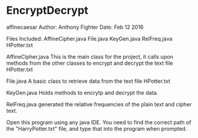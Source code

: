 # EncryptDecrypt
affinecaesar
Author: Anthony Fighter
Date: Feb 12 2016

Files Included:
	AffineCipher.java
	File.java
	KeyGen.java
	RelFreq.java
	HPotter.txt
	
AffineCipher.java
	This is the main class for the project, it calls upon methods from the other classes
	to encrypt and decrypt the text file HPotter.txt
	
File.java
	A basic class to retrieve data from the text file HPotter.txt
		
KeyGen.java
	Holds methods to encrytp and decrypt the data.
			
RelFreq.java
	generated the relative frequencies of the plain text and cipher text.

Open this program using any java IDE.
You need to find the correct path of the "HarryPotter.txt" file, and type that into the program when prompted.

